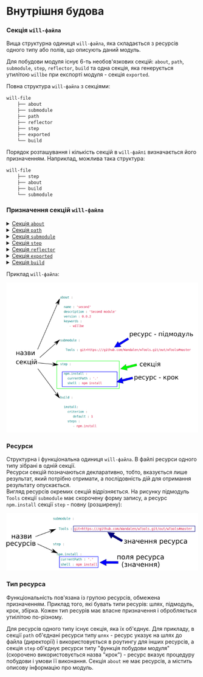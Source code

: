 # Внутрішня будова

### <a name="section"></a> Секція `will-файла`

Вища структурна одиниця <code>will-файла</code>, яка складається з ресурсів одного типу або полів, що описують даний модуль.

Для побудови модуля існує 6-ть необов'язкових секцій: `about`, `path`, `submodule`, `step`, `reflector`, `build` та одна секція, яка генерується утилітою `willbe` при експорті модуля - секція `exported`.   

Повна структура `will-файла` з секціями:  

```
will-file
    ├── about
    ├── submodule
    ├── path
    ├── reflector
    ├── step
    ├── exported
    └── build

```

Порядок розташування і кількість секцій в `will-файлі` визначається його призначенням. Наприклад, можлива така структура:  

```
will-file
    ├── step
    ├── about
    ├── build
    └── submodule

```

### <a name="sections"></a> Призначення секцій `will-файла`

<details>
  <summary><a href="./concept/About.section.md">Секція <code>about</code></a></summary>
  Секція містить описову інформація про модуль
</details>
<details>
  <summary><a href="./concept/Path.section.md">Секція <code>path</code></a></summary>
  Секція представляє карту шляхів модуля для швидкого орієнтування в його файловій структурі
</details>
<details>
  <summary><a href="./concept/Submodule.section.md">Секція <code>submodule</code></a></summary>
  Секції містить інформацію про підмодулі
</details>
<details>
  <summary><a href="./concept/Submodule.section.md">Секція <code>step</code></a></summary>
  Секція містить кроки, які можуть бути застосовані збіркою для побудови модуля
</details>
<details>
  <summary><a href="./concept/Submodule.section.md">Секція <code>reflector</code></a></summary>
  Основними функціями ресурсів секції (рефлекторів) є файлові операції
</details>
<details>
  <summary><a href="./concept/Submodule.section.md">Секція <code>exported</code></a></summary>
  Секція <code>out-will-файла</code>, програмно генерується при експортуванні модуля
</details>
<details>
  <summary><a href="./concept/Submodule.section.md">Секція <code>build</code></a></summary>
  Ресурси секції (збірки) описують послідовність і умови виконання процедур створення модуля
</details>

Приклад `will-файла`:  

![will.file.inner.png](./Images/will.file.inner.png)  

### <a name="resource"></a> Ресурси
Структурна і функціональна одиниця `will-файла`. В файлі ресурси одного типу зібрані в одній секції.  
Ресурси секцій позначаються декларативно, тобто, вказується лише результат, який потрібно отримати, а послідовність дій для отримання результату опускається.  
Вигляд ресурсів окремих секцій відрізняється. На рисунку підмодуль `Tools` секції `submodule` має скорочену форму запису, а ресурс `npm.install` секції `step` - повну (розширену):

![resource.png](./Images/resource.png)  

### <a name="resource-type"></a> Тип ресурса

Функціональність пов'язана із групою ресурсів, обмежена призначенням. Приклад того, які бувать типи ресурів: шлях, підмодуль, крок, збірка. Кожен тип ресурів має власне призначення і обробляється утиілітою по-різному.

Для ресурсів одного типу існує секція, яка їх об'єднує. Для прикладу, в секції `path` об'єднані ресурси типу `шлях` - ресурс указує на шлях до файла (директорії) і використовується в роутингу для інших ресурсів, а секція `step` об'єднує ресурси типу "функція побудови модуля" (скорочено використовується назва "крок") - ресурс вказує процедуру побудови і умови її виконання. Секція `about` не має ресурсів, а містить описову інформацію про модуль.
